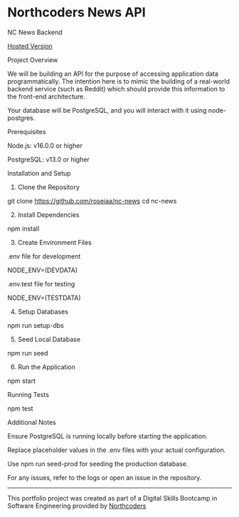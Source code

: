 # Northcoders News API

NC News Backend

[Hosted Version](https://nc-news-jstr.onrender.com/)


Project Overview

We will be building an API for the purpose of accessing application data programmatically. The intention here is to mimic the building of a real-world backend service (such as Reddit) which should provide this information to the front-end architecture.

Your database will be PostgreSQL, and you will interact with it using node-postgres.

Prerequisites

Node.js: v16.0.0 or higher

PostgreSQL: v13.0 or higher

Installation and Setup

1. Clone the Repository

git clone https://github.com/roseiaa/nc-news
cd nc-news

2. Install Dependencies

npm install

3. Create Environment Files

.env file for development

NODE_ENV=(DEVDATA)

.env.test file for testing

NODE_ENV=(TESTDATA)

4. Setup Databases

npm run setup-dbs

5. Seed Local Database

npm run seed

6. Run the Application

npm start


Running Tests

npm test

Additional Notes

Ensure PostgreSQL is running locally before starting the application.

Replace placeholder values in the .env files with your actual configuration.

Use npm run seed-prod for seeding the production database.

For any issues, refer to the logs or open an issue in the repository.



--- 

This portfolio project was created as part of a Digital Skills Bootcamp in Software Engineering provided by [Northcoders](https://northcoders.com/)
